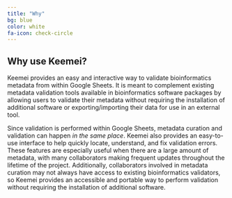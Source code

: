 ```yaml
---
title: "Why"
bg: blue
color: white
fa-icon: check-circle
---
```


## Why use Keemei?

Keemei provides an easy and interactive way to validate bioinformatics metadata from within Google Sheets. It is meant to complement existing metadata validation tools available in bioinformatics software packages by allowing users to validate their metadata without requiring the installation of additional software or exporting/importing their data for use in an external tool.

Since validation is performed within Google Sheets, metadata curation and validation can happen *in the same place*. Keemei also provides an easy-to-use interface to help quickly locate, understand, and fix validation errors. These features are especially useful when there are a large amount of metadata, with many collaborators making frequent updates throughout the lifetime of the project. Additionally, collaborators involved in metadata curation may not always have access to existing bioinformatics validators, so Keemei provides an accessible and portable way to perform validation without requiring the installation of additional software.
